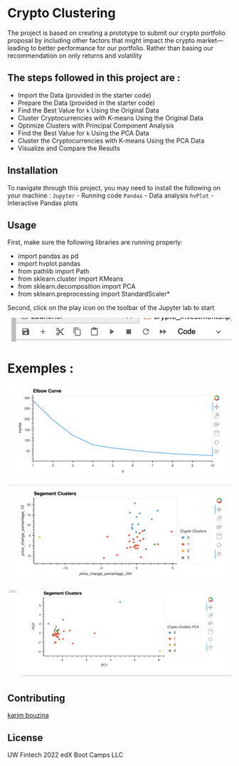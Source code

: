 # Crypto Clustering

The project is based on creating a prototype to submit our crypto portfolio proposal by including other factors that might impact the crypto market—leading to better performance for our portfolio. Rather than basing our recommendation on only returns and volatility

## The steps followed in this project are :

* Import the Data (provided in the starter code)
* Prepare the Data (provided in the starter code)
* Find the Best Value for `k` Using the Original Data
* Cluster Cryptocurrencies with K-means Using the Original Data
* Optimize Clusters with Principal Component Analysis
* Find the Best Value for `k` Using the PCA Data
* Cluster the Cryptocurrencies with K-means Using the PCA Data
* Visualize and Compare the Results



## Installation
To navigate through this project, you may need to install the following on your machine :
`Jupyter` - Running code
`Pandas` - Data analysis
`hvPlot` - Interactive Pandas plots

## Usage
First, make sure the following libraries are running properly:
* import pandas as pd
* import hvplot.pandas
* from pathlib import Path
* from sklearn.cluster import KMeans
* from sklearn.decomposition import PCA
* from sklearn.preprocessing import StandardScaler*

Second, click on the play icon on the toolbar of the Jupyter lab to start 

![Jupyter lab toolbar](Images/toolbar.png)

# Exemples :
![Finding the Best Value for k Using the Original Data](Images/ElbowCurve.png)

![Clustering Cryptocurrencies with K-means Using the Original Data](Images/S_Clusters_Original_Data.png)

![Cluster Cryptocurrencies with K-means Using the PCA Data](Images/S_Cluster_PCA.png)


## Contributing
[karim bouzina](https://www.linkedin.com/in/karim-bouzina-574348244/)

## License

UW Fintech 
2022 edX Boot Camps LLC